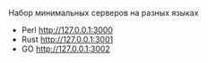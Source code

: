 Набор минимальных серверов на разных языках
- Perl http://127.0.0.1:3000
- Rust http://127.0.0.1:3001
- GO http://127.0.0.1:3002